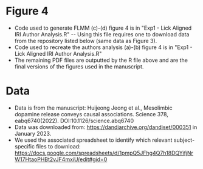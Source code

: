 # Figure 4
- Code used to generate FLMM (c)-(d) figure 4 is in "Exp1 - Lick Aligned IRI Author Analysis.R"  -- Using this file requires one to download data from the repository listed below (same data as Figure 3).
- Code used to recreate the authors analysis (a)-(b) figure 4 is in "Exp1 - Lick Aligned IRI Author Analysis.R"
- The remaining PDF files are outputted by the R file above and are the final versions of the figures used in the manuscript.

# Data
- Data is from the manuscript: Huijeong Jeong et al., Mesolimbic dopamine release conveys causal associations. Science 378, eabq6740(2022). DOI:10.1126/science.abq6740
- Data was downloaded from: https://dandiarchive.org/dandiset/000351 in January 2023. 
- We used the associated spreadsheet to identify which relevant subject-specific files to download: https://docs.google.com/spreadsheets/d/1pmpQ5JFhg4Q7h18DQYifjNrW17HtaoPHBt2vJF4mxiU/edit#gid=0
